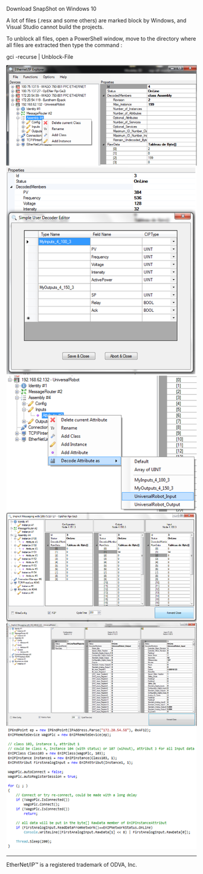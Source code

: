 Download SnapShot on Windows 10

A lot of files (.resx and some others) are marked block by Windows, and Visual Studio cannot build the projects.

To unblock all files, open a PowerShell window, move to the directory where all files are extracted then type the command :

gci -recurse  | Unblock-File 

![image1](/Docs/image1.png)
![image2](/Docs/image2.png)
![image3](/Docs/image3.png)
![image4](/Docs/image4.png)
![image5](/Docs/image5.png)
![image6](/Docs/image6.png)

---
EtherNet/IP™ is a registered trademark of ODVA, Inc.
